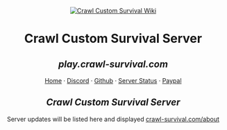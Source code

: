 <p align="center">
<a href="https://www.crawl-survival.com/">
<img src="https://www.crawl-survival.com/assets/server-icon.png?raw=true" alt="Crawl Custom Survival Wiki"></a>
<h1 align="center">Crawl Custom Survival Server</h1></p>
<h2 align="center"><em>play.crawl-survival.com</em></h2>
<p align="center">
<a href="https://www.crawl-survival.com">Home</a>
·
<a href="https://www.crawl-survival.com/discord/">Discord</a>
·
<a href="https://www.crawl-survival.com/issues/">Github</a>
·
<a href="https://www.crawl-survival.com/wiki/#server-status">Server Status</a>
·
<a href="https://www.crawl-survival.com/paypal">Paypal</a>
</p>
<h2 align="center"><em>Crawl Custom Survival Server</em></h2>
<p align="center">
Server updates will be listed here and displayed <a href="https://www.crawl-survival.com/">crawl-survival.com/about</a>
<p>